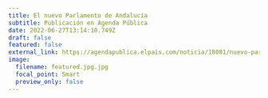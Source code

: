```yaml
---
title: El nuevo Parlamento de Andalucía
subtitle: Publicación en Agenda Pública
date: 2022-06-27T13:14:10.749Z
draft: false
featured: false
external_link: https://agendapublica.elpais.com/noticia/18081/nuevo-parlamento-andalucia
image:
  filename: featured.jpg.jpg
  focal_point: Smart
  preview_only: false
---
```

